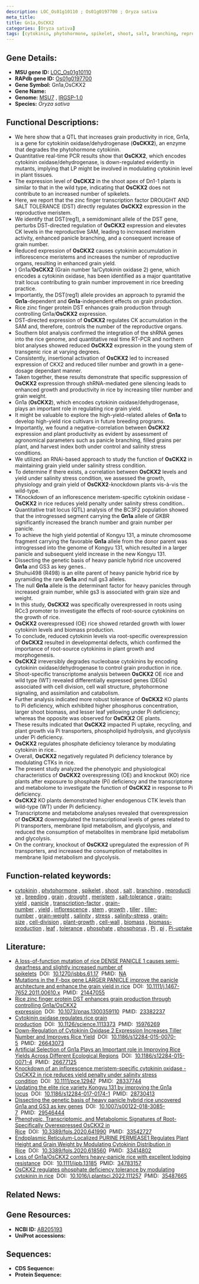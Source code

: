 ```yaml
---
description: LOC_Os01g10110 ; Os01g0197700 ; Oryza sativa
meta_title:
title: Gn1a,OsCKX2
categories: [Oryza sativa]
tags: [cytokinin, phytohormone, spikelet, shoot, salt, branching, reproductive, breeding, grain, drought, meristem, salt tolerance, grain yield, panicle, transcription factor, grain number, yield, inflorescence, stem, growth, tiller, tiller number, grain weight, salinity, stress, salinity stress, grain size, cell division, plant growth, cell wall, biomass, biomass production, leaf, tolerance, phosphate, phosphorus, Pi, pi, Pi uptake,  pi ]
---
```


## Gene Details:
- **MSU gene ID:** [LOC_Os01g10110](http://rice.uga.edu/cgi-bin/ORF_infopage.cgi?orf=LOC_Os01g10110)  
- **RAPdb gene ID:** [Os01g0197700](https://rapdb.dna.affrc.go.jp/locus/?name=Os01g0197700)  
- **Gene Symbol:** Gn1a,OsCKX2
- **Gene Name:**
- **Genome:**  [MSU7](http://rice.uga.edu/)&nbsp;,&nbsp;[IRGSP-1.0](https://rapdb.dna.affrc.go.jp/download/irgsp1.html)
- **Species:** *Oryza sativa*

## Functional Descriptions:
   - We here show that a QTL that increases grain productivity in rice, Gn1a, is a gene for cytokinin oxidase/dehydrogenase (**OsCKX2**), an enzyme that degrades the phytohormone cytokinin.
   - Quantitative real-time PCR results show that **OsCKX2**, which encodes cytokinin oxidase/dehydrogenase, is down-regulated evidently in mutants, implying that LP might be involved in modulating cytokinin level in plant tissues.
   - The expression level of **OsCKX2** in the shoot apex of Dn1-1 plants is similar to that in the wild type, indicating that **OsCKX2** does not contribute to an increased number of spikelets.
   - Here, we report that the zinc finger transcription factor DROUGHT AND SALT TOLERANCE (DST) directly regulates **OsCKX2** expression in the reproductive meristem.
   - We identify that DST(reg1), a semidominant allele of the DST gene, perturbs DST-directed regulation of **OsCKX2** expression and elevates CK levels in the reproductive SAM, leading to increased meristem activity, enhanced panicle branching, and a consequent increase of grain number.
   - Reduced expression of **OsCKX2** causes cytokinin accumulation in inflorescence meristems and increases the number of reproductive organs, resulting in enhanced grain yield.
   - ) Gn1a/**OsCKX2** (Grain number 1a/Cytokinin oxidase 2) gene, which encodes a cytokinin oxidase, has been identified as a major quantitative trait locus contributing to grain number improvement in rice breeding practice.
   - Importantly, the DST(reg1) allele provides an approach to pyramid the **Gn1a**-dependent and **Gn1a**-independent effects on grain production.
   - Rice zinc finger protein DST enhances grain production through controlling Gn1a/**OsCKX2** expression.
   - DST-directed expression of **OsCKX2** regulates CK accumulation in the SAM and, therefore, controls the number of the reproductive organs.
   - Southern blot analysis confirmed the integration of the shRNA genes into the rice genome, and quantitative real time RT-PCR and northern blot analyses showed reduced **OsCKX2** expression in the young stem of transgenic rice at varying degrees.
   - Consistently, insertional activation of **OsCKX2** led to increased expression of CKX2 and reduced tiller number and growth in a gene-dosage dependant manner.
   - Taken together, these results demonstrate that specific suppression of **OsCKX2** expression through shRNA-mediated gene silencing leads to enhanced growth and productivity in rice by increasing tiller number and grain weight.
   - Gn1a (**OsCKX2**), which encodes cytokinin oxidase/dehydrogenase, plays an important role in regulating rice grain yield.
   - It might be valuable to explore the high-yield-related alleles of **Gn1a** to develop high-yield rice cultivars in future breeding programs.
   - Importantly, we found a negative-correlation between **OsCKX2** expression and plant productivity as evident by assessment of agronomical parameters such as panicle branching, filled grains per plant, and harvest index both under control and salinity stress conditions.
   - We utilized an RNAi-based approach to study the function of **OsCKX2** in maintaining grain yield under salinity stress condition.
   - To determine if there exists, a correlation between **OsCKX2** levels and yield under salinity stress condition, we assessed the growth, physiology and grain yield of **OsCKX2**-knockdown plants vis-à-vis the wild-type.
   - TKnockdown of an inflorescence meristem-specific cytokinin oxidase - **OsCKX2** in rice reduces yield penalty under salinity stress condition..
   - Quantitative trait locus (QTL) analysis of the BC3F2 population showed that the introgressed segment carrying the **Gn1a** allele of GKBR significantly increased the branch number and grain number per panicle.
   - To achieve the high yield potential of Kongyu 131, a minute chromosome fragment carrying the favorable **Gn1a** allele from the donor parent was introgressed into the genome of Kongyu 131, which resulted in a larger panicle and subsequent yield increase in the new Kongyu 131.
   - Dissecting the genetic basis of heavy panicle hybrid rice uncovered **Gn1a** and GS3 as key genes..
   - Shuhui498 (R498) is an elite parent of heavy panicle hybrid rice by pyramiding the rare **Gn1a** and null gs3 alleles.
   - The null **Gn1a** allele is the determinant factor for heavy panicles through increased grain number, while gs3 is associated with grain size and weight.
   - In this study, **OsCKX2** was specifically overexpressed in roots using RCc3 promoter to investigate the effects of root-source cytokinins on the growth of rice.
   - **OsCKX2** overexpressed (OE) rice showed retarded growth with lower cytokinin levels and biomass production.
   - To conclude, reduced cytokinin levels via root-specific overexpression of **OsCKX2** resulted in developmental defects, which confirmed the importance of root-source cytokinins in plant growth and morphogenesis.
   - **OsCKX2** irreversibly degrades nucleobase cytokinins by encoding cytokinin oxidase/dehydrogenase to control grain production in rice.
   - Shoot-specific transcriptome analysis between **OsCKX2** OE rice and wild type (WT) revealed differentially expressed genes (DEGs) associated with cell division, cell wall structure, phytohormone signaling, and assimilation and catabolism.
   - Further analysis indicated more robust tolerance of **OsCKX2** KO plants to Pi deficiency, which exhibited higher phosphorus concentration, larger shoot biomass, and lesser leaf yellowing under Pi deficiency; whereas the opposite was observed for **OsCKX2** OE plants.
   - These results indicated that **OsCKX2** impacted Pi uptake, recycling, and plant growth via Pi transporters, phospholipid hydrolysis, and glycolysis under Pi deficiency.
   - **OsCKX2** regulates phosphate deficiency tolerance by modulating cytokinin in rice..
   - Overall, **OsCKX2** negatively regulated Pi deficiency tolerance by modulating CTKs in rice.
   - The present study analyzed the phenotypic and physiological characteristics of **OsCKX2** overexpressing (OE) and knockout (KO) rice plants after exposure to phosphate (Pi) deficiency and the transcriptome and metabolome to investigate the function of **OsCKX2** in response to Pi deficiency.
   - **OsCKX2** KO plants demonstrated higher endogenous CTK levels than wild-type (WT) under Pi deficiency.
   - Transcriptome and metabolome analyses revealed that overexpression of **OsCKX2** downregulated the transcriptional levels of genes related to Pi transporters, membrane lipid metabolism, and glycolysis, and reduced the consumption of metabolites in membrane lipid metabolism and glycolysis.
   - On the contrary, knockout of **OsCKX2** upregulated the expression of Pi transporters, and increased the consumption of metabolites in membrane lipid metabolism and glycolysis.

## Function-related keywords:
   - [cytokinin](/tags/cytokinin/)&nbsp;,&nbsp;[phytohormone](/tags/phytohormone/)&nbsp;,&nbsp;[spikelet](/tags/spikelet/)&nbsp;,&nbsp;[shoot](/tags/shoot/)&nbsp;,&nbsp;[salt](/tags/salt/)&nbsp;,&nbsp;[branching](/tags/branching/)&nbsp;,&nbsp;[reproductive](/tags/reproductive/)&nbsp;,&nbsp;[breeding](/tags/breeding/)&nbsp;,&nbsp;[grain](/tags/grain/)&nbsp;,&nbsp;[drought](/tags/drought/)&nbsp;,&nbsp;[meristem](/tags/meristem/)&nbsp;,&nbsp;[salt-tolerance](/tags/salt-tolerance/)&nbsp;,&nbsp;[grain-yield](/tags/grain-yield/)&nbsp;,&nbsp;[panicle](/tags/panicle/)&nbsp;,&nbsp;[transcription-factor](/tags/transcription-factor/)&nbsp;,&nbsp;[grain-number](/tags/grain-number/)&nbsp;,&nbsp;[yield](/tags/yield/)&nbsp;,&nbsp;[inflorescence](/tags/inflorescence/)&nbsp;,&nbsp;[stem](/tags/stem/)&nbsp;,&nbsp;[growth](/tags/growth/)&nbsp;,&nbsp;[tiller](/tags/tiller/)&nbsp;,&nbsp;[tiller-number](/tags/tiller-number/)&nbsp;,&nbsp;[grain-weight](/tags/grain-weight/)&nbsp;,&nbsp;[salinity](/tags/salinity/)&nbsp;,&nbsp;[stress](/tags/stress/)&nbsp;,&nbsp;[salinity-stress](/tags/salinity-stress/)&nbsp;,&nbsp;[grain-size](/tags/grain-size/)&nbsp;,&nbsp;[cell-division](/tags/cell-division/)&nbsp;,&nbsp;[plant-growth](/tags/plant-growth/)&nbsp;,&nbsp;[cell-wall](/tags/cell-wall/)&nbsp;,&nbsp;[biomass](/tags/biomass/)&nbsp;,&nbsp;[biomass-production](/tags/biomass-production/)&nbsp;,&nbsp;[leaf](/tags/leaf/)&nbsp;,&nbsp;[tolerance](/tags/tolerance/)&nbsp;,&nbsp;[phosphate](/tags/phosphate/)&nbsp;,&nbsp;[phosphorus](/tags/phosphorus/)&nbsp;,&nbsp;[Pi](/tags/Pi/)&nbsp;,&nbsp;[pi](/tags/pi/)&nbsp;,&nbsp;[Pi-uptake](/tags/Pi-uptake/)

## Literature:
   - [A loss-of-function mutation of rice DENSE PANICLE 1 causes semi-dwarfness and slightly increased number of spikelets](https://www.doi.org/10.1270/jsbbs.61.17)&nbsp;&nbsp;DOI:&nbsp;&nbsp;[10.1270/jsbbs.61.17](https://www.doi.org/10.1270/jsbbs.61.17)&nbsp;&nbsp;PMID:&nbsp;&nbsp;[NA](https://pubmed.ncbi.nlm.nih.gov/NA/)
   - [Mutations in the F-box gene LARGER PANICLE improve the panicle architecture and enhance the grain yield in rice](https://www.doi.org/10.1111/j.1467-7652.2011.00610.x)&nbsp;&nbsp;DOI:&nbsp;&nbsp;[10.1111/j.1467-7652.2011.00610.x](https://www.doi.org/10.1111/j.1467-7652.2011.00610.x)&nbsp;&nbsp;PMID:&nbsp;&nbsp;[21447055](https://pubmed.ncbi.nlm.nih.gov/21447055/)
   - [Rice zinc finger protein DST enhances grain production through controlling Gn1a/OsCKX2 expression](https://www.doi.org/10.1073/pnas.1300359110)&nbsp;&nbsp;DOI:&nbsp;&nbsp;[10.1073/pnas.1300359110](https://www.doi.org/10.1073/pnas.1300359110)&nbsp;&nbsp;PMID:&nbsp;&nbsp;[23382237](https://pubmed.ncbi.nlm.nih.gov/23382237/)
   - [Cytokinin oxidase regulates rice grain production](https://www.doi.org/10.1126/science.1113373)&nbsp;&nbsp;DOI:&nbsp;&nbsp;[10.1126/science.1113373](https://www.doi.org/10.1126/science.1113373)&nbsp;&nbsp;PMID:&nbsp;&nbsp;[15976269](https://pubmed.ncbi.nlm.nih.gov/15976269/)
   - [Down-Regulation of Cytokinin Oxidase 2 Expression Increases Tiller Number and Improves Rice Yield](https://www.doi.org/10.1186/s12284-015-0070-5)&nbsp;&nbsp;DOI:&nbsp;&nbsp;[10.1186/s12284-015-0070-5](https://www.doi.org/10.1186/s12284-015-0070-5)&nbsp;&nbsp;PMID:&nbsp;&nbsp;[26643073](https://pubmed.ncbi.nlm.nih.gov/26643073/)
   - [Artificial Selection of Gn1a Plays an Important role in Improving Rice Yields Across Different Ecological Regions](https://www.doi.org/10.1186/s12284-015-0071-4)&nbsp;&nbsp;DOI:&nbsp;&nbsp;[10.1186/s12284-015-0071-4](https://www.doi.org/10.1186/s12284-015-0071-4)&nbsp;&nbsp;PMID:&nbsp;&nbsp;[26677125](https://pubmed.ncbi.nlm.nih.gov/26677125/)
   - [Knockdown of an inflorescence meristem-specific cytokinin oxidase - OsCKX2 in rice reduces yield penalty under salinity stress condition](https://www.doi.org/10.1111/pce.12947)&nbsp;&nbsp;DOI:&nbsp;&nbsp;[10.1111/pce.12947](https://www.doi.org/10.1111/pce.12947)&nbsp;&nbsp;PMID:&nbsp;&nbsp;[28337744](https://pubmed.ncbi.nlm.nih.gov/28337744/)
   - [Updating the elite rice variety Kongyu 131 by improving the Gn1a locus](https://www.doi.org/10.1186/s12284-017-0174-1)&nbsp;&nbsp;DOI:&nbsp;&nbsp;[10.1186/s12284-017-0174-1](https://www.doi.org/10.1186/s12284-017-0174-1)&nbsp;&nbsp;PMID:&nbsp;&nbsp;[28730413](https://pubmed.ncbi.nlm.nih.gov/28730413/)
   - [Dissecting the genetic basis of heavy panicle hybrid rice uncovered Gn1a and GS3 as key genes](https://www.doi.org/10.1007/s00122-018-3085-7)&nbsp;&nbsp;DOI:&nbsp;&nbsp;[10.1007/s00122-018-3085-7](https://www.doi.org/10.1007/s00122-018-3085-7)&nbsp;&nbsp;PMID:&nbsp;&nbsp;[29546444](https://pubmed.ncbi.nlm.nih.gov/29546444/)
   - [Phenotypic, Transcriptomic, and Metabolomic Signatures of Root-Specifically Overexpressed OsCKX2 in Rice](https://www.doi.org/10.3389/fpls.2020.641990)&nbsp;&nbsp;DOI:&nbsp;&nbsp;[10.3389/fpls.2020.641990](https://www.doi.org/10.3389/fpls.2020.641990)&nbsp;&nbsp;PMID:&nbsp;&nbsp;[33542727](https://pubmed.ncbi.nlm.nih.gov/33542727/)
   - [Endoplasmic Reticulum-Localized PURINE PERMEASE1 Regulates Plant Height and Grain Weight by Modulating Cytokinin Distribution in Rice](https://www.doi.org/10.3389/fpls.2020.618560)&nbsp;&nbsp;DOI:&nbsp;&nbsp;[10.3389/fpls.2020.618560](https://www.doi.org/10.3389/fpls.2020.618560)&nbsp;&nbsp;PMID:&nbsp;&nbsp;[33414802](https://pubmed.ncbi.nlm.nih.gov/33414802/)
   - [Loss of Gn1a/OsCKX2 confers heavy-panicle rice with excellent lodging resistance](https://www.doi.org/10.1111/jipb.13185)&nbsp;&nbsp;DOI:&nbsp;&nbsp;[10.1111/jipb.13185](https://www.doi.org/10.1111/jipb.13185)&nbsp;&nbsp;PMID:&nbsp;&nbsp;[34783157](https://pubmed.ncbi.nlm.nih.gov/34783157/)
   - [OsCKX2 regulates phosphate deficiency tolerance by modulating cytokinin in rice](https://www.doi.org/10.1016/j.plantsci.2022.111257)&nbsp;&nbsp;DOI:&nbsp;&nbsp;[10.1016/j.plantsci.2022.111257](https://www.doi.org/10.1016/j.plantsci.2022.111257)&nbsp;&nbsp;PMID:&nbsp;&nbsp;[35487665](https://pubmed.ncbi.nlm.nih.gov/35487665/)

## Related News:

## Gene Resources:
- **NCBI ID:**  [AB205193](http://www.ncbi.nlm.nih.gov/nuccore/AB205193)
- **UniProt accessions:** [](https://www.uniprot.org/uniprotkb//entry)

## Sequences:
- **CDS Sequence:**
- **Protein Sequence:**

